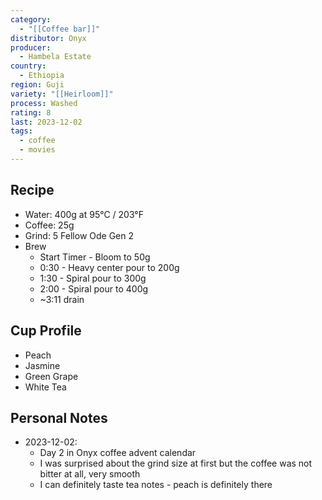 ```yaml
---
category:
  - "[[Coffee bar]]"
distributor: Onyx
producer:
  - Hambela Estate
country:
  - Ethiopia
region: Guji
variety: "[[Heirloom]]"
process: Washed
rating: 8
last: 2023-12-02
tags:
  - coffee
  - movies
---
```

## Recipe

- Water: 400g at 95°C / 203°F
- Coffee: 25g
- Grind: 5 Fellow Ode Gen 2
- Brew
	- Start Timer - Bloom to 50g  
	- 0:30 - Heavy center pour to 200g  
	- 1:30 - Spiral pour to 300g  
	- 2:00 - Spiral pour to 400g  
	- ~3:11 drain

## Cup Profile

- Peach
- Jasmine
- Green Grape
- White Tea

## Personal Notes

- 2023-12-02:
	- Day 2 in Onyx coffee advent calendar
	- I was surprised about the grind size at first but the coffee was not bitter at all, very smooth
	- I can definitely taste tea notes - peach is definitely there
